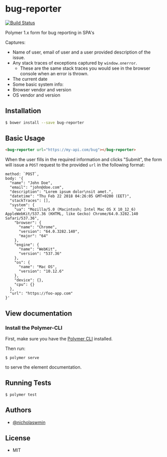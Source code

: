 # bug-reporter

[![Build Status](https://travis-ci.org/nicholaswmin/bug-reporter.svg?branch=master)](https://travis-ci.org/nicholaswmin/bug-reporter)

Polymer 1.x form for bug reporting in SPA&#39;s

Captures:

- Name of user, email of user and a user provided description of the issue.
- Any stack traces of exceptions captured by `window.onerror`.
  - These are the same stack traces you would see in the browser console when
    an error is thrown.
- The current date
- Some basic system info:
 - Browser vendor and version
 - OS vendor and version

## Installation

```bash
$ bower install --save bug-reporter
```

## Basic Usage

```html
<bug-reporter url="https://my-api.com/bug"></bug-reporter>
```

When the user fills in the required information and clicks "Submit", the form
will issue a `POST` request to the provided `url` in the following format:

```
method: `POST`,
body: '{
  "name": "John Doe",
  "email": "john@doe.com",
  "description": "Lorem ipsum dolor\nsit amet.",
  "datetime": "Thu Feb 22 2018 04:26:05 GMT+0200 (EET)",
  "stackTraces": [],
  "system": {
    "ua": "Mozilla/5.0 (Macintosh; Intel Mac OS X 10_12_6) AppleWebKit/537.36 (KHTML, like Gecko) Chrome/64.0.3282.140 Safari/537.36",
    "browser": {
      "name": "Chrome",
      "version": "64.0.3282.140",
      "major": "64"
    },
    "engine": {
      "name": "WebKit",
      "version": "537.36"
    },
    "os": {
      "name": "Mac OS",
      "version": "10.12.6"
    },
    "device": {},
    "cpu": {}
  },
  "url": "https://foo-app.com"
}'
```

## View documentation

### Install the Polymer-CLI

First, make sure you have the
[Polymer CLI](https://www.npmjs.com/package/polymer-cli) installed.

Then run:

```
$ polymer serve
```

to serve the element documentation.

## Running Tests

```
$ polymer test
```

## Authors

- [@nicholaswmin][nicholaswmin]


[nicholaswmin]: https://github.com/nicholaswmin


## License

- MIT
